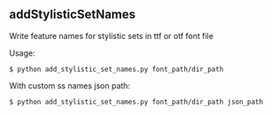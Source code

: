 ## addStylisticSetNames

Write feature names for stylistic sets in ttf or otf font file

Usage:

`$ python add_stylistic_set_names.py font_path/dir_path`

With custom ss names json path:

`$ python add_stylistic_set_names.py font_path/dir_path json_path`

